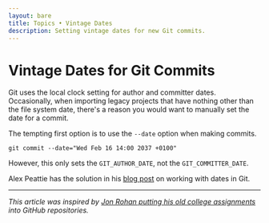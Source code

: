 ```yaml
---
layout: bare
title: Topics • Vintage Dates
description: Setting vintage dates for new Git commits.
---
```


# Vintage Dates for Git Commits

Git uses the local clock setting for author and committer dates. Occasionally, when importing legacy projects that have nothing other than the file system date, there's a reason you would want to manually set the date for a commit.

The tempting first option is to use the `--date` option when making commits.

    git commit --date="Wed Feb 16 14:00 2037 +0100"

However, this only sets the `GIT_AUTHOR_DATE`, not the `GIT_COMMITTER_DATE`.

Alex Peattie has the solution in his [blog post](http://www.alexpeattie.com/blog/working-with-dates-in-git/) on working with dates in Git.

----------------

_This article was inspired by [Jon Rohan putting his old college assignments](https://twitter.com/jonrohan/statuses/247140239934627840) into GitHub repositories._
